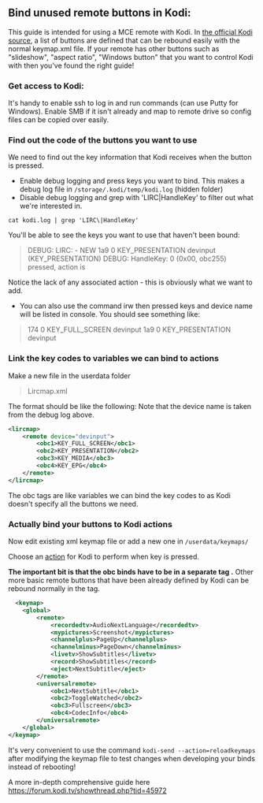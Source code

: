 ## Bind unused remote buttons in Kodi:
This guide is intended for using a MCE remote with Kodi. In [the official Kodi source](https://github.com/xbmc/xbmc/blob/master/xbmc/input/IRTranslator.cpp), a list of buttons are defined that can be rebound easily with the normal keymap.xml file. If your remote has other buttons such as "slideshow", "aspect ratio", "Windows button" that you want to control Kodi with then you've found the right guide! 

### Get access to Kodi:
It's handy to enable ssh to log in and run commands (can use Putty for Windows).
Enable SMB if it isn't already and map to remote drive so config files can be copied over easily.

### Find out the code of the buttons you want to use
We need to find out the key information that Kodi receives when the button is pressed.

- Enable debug logging and press keys you want to bind.
This makes a debug log file in `/storage/.kodi/temp/kodi.log` (hidden folder)
- Disable debug logging and grep with 'LIRC\|HandleKey' to filter out what we're interested in.
```
cat kodi.log | grep 'LIRC\|HandleKey'
```
You'll be able to see the keys you want to use that haven't been bound:
>DEBUG: LIRC: - NEW 1a9 0 KEY_PRESENTATION devinput (KEY_PRESENTATION)
>DEBUG: HandleKey: 0 (0x00, obc255) pressed, action is

Notice the lack of any associated action - this is obviously what we want to add.

- You can also use the command irw then pressed keys and device name will be listed in console.
You should see something like:
>174 0 KEY_FULL_SCREEN devinput
>1a9 0 KEY_PRESENTATION devinput

### Link the key codes to variables we can bind to actions
Make a new file in the userdata folder 
>Lircmap.xml

The format should be like the following:
Note that the device name is taken from the debug log above.
```xml
<lircmap>
	<remote device="devinput">
		<obc1>KEY_FULL_SCREEN</obc1>
		<obc2>KEY_PRESENTATION</obc2>
		<obc3>KEY_MEDIA</obc3>
		<obc4>KEY_EPG</obc4>
	</remote>
</lircmap>
```
The obc tags are like variables we can bind the key codes to as Kodi doesn't specify all the buttons we need.

### Actually bind your buttons to Kodi actions
Now edit existing xml keymap file or add a new one in `/userdata/keymaps/`

Choose an [action](https://kodi.wiki/view/Action_IDs) for Kodi to perform when key is pressed.

**The important bit is that the obc binds have to be in a separate tag <universalremote>.**
Other more basic remote buttons that have been already defined by Kodi can be rebound normally in the <remote> tag.
```xml
  <keymap>
	<global>
		<remote>
			<recordedtv>AudioNextLanguage</recordedtv>
			<mypictures>Screenshot</mypictures>
			<channelplus>PageUp</channelplus>
			<channelminus>PageDown</channelminus>
			<livetv>ShowSubtitles</livetv>
			<record>ShowSubtitles</record>
			<eject>NextSubtitle</eject>
		</remote>
		<universalremote>
			<obc1>NextSubtitle</obc1>
			<obc2>ToggleWatched</obc2>
			<obc3>Fullscreen</obc3>
			<obc4>CodecInfo</obc4>
		</universalremote>
	</global>
</keymap>
```
	
It's very convenient to use the command `kodi-send --action=reloadkeymaps` after modifying the keymap file to test changes when developing your binds instead of rebooting!

A more in-depth comprehensive guide here https://forum.kodi.tv/showthread.php?tid=45972
